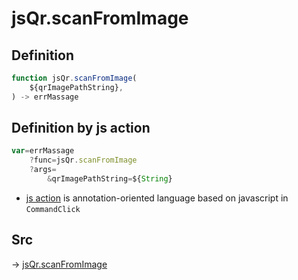 # jsQr.scanFromImage

## Definition

```js.js
function jsQr.scanFromImage(
	${qrImagePathString},
) -> errMassage
```


## Definition by js action

```js.js
var=errMassage
	?func=jsQr.scanFromImage
	?args=
		&qrImagePathString=${String}
```

- [js action](#) is annotation-oriented language based on javascript in `CommandClick`



## Src

-> [jsQr.scanFromImage](https://github.com/puutaro/CommandClick/blob/master/app/src/main/java/com/puutaro/commandclick/fragment_lib/terminal_fragment/js_interface/qr/JsQr.kt#L89)



